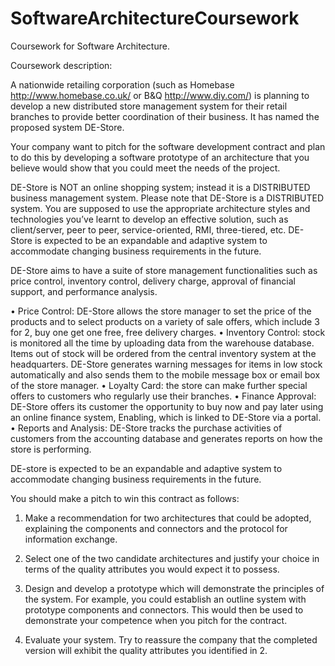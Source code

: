 # SoftwareArchitectureCoursework
Coursework for Software Architecture. 


Coursework description: 

A nationwide retailing corporation (such as Homebase http://www.homebase.co.uk/ or B&Q http://www.diy.com/) is planning to develop a new distributed store management system for their retail branches to provide better coordination of their business.  It has named the proposed system DE-Store. 

Your company want to pitch for the software development contract and plan to do this by developing a software prototype of an architecture that you believe would show that you could meet the needs of the project.

DE-Store is NOT an online shopping system; instead it is a DISTRIBUTED business management system. Please note that DE-Store is a DISTRIBUTED system. You are supposed to use the appropriate architecture styles and technologies you’ve learnt to develop an effective solution, such as client/server, peer to peer, service-oriented, RMI, three-tiered, etc. DE-Store is expected to be an expandable and adaptive system to accommodate changing business requirements in the future. 

DE-Store aims to have a suite of store management functionalities such as price control, inventory control, delivery charge, approval of financial support, and performance analysis. 

•	Price Control: DE-Store allows the store manager to set the price of the products and to select products on a variety of sale offers, which include 3 for 2, buy one get one free, free delivery charges.
•	Inventory Control: stock is monitored all the time by uploading data from the warehouse database. Items out of stock will be ordered from the central inventory system at the headquarters. DE-Store generates warning messages for items in low stock automatically and also sends them to the mobile message box or email box of the store manager. 
•	Loyalty Card: the store can make further special offers to customers who regularly use their branches.
•	Finance Approval: DE-Store offers its customer the opportunity to buy now and pay later using an online finance system, Enabling, which is linked to DE-Store via a portal. 
•	Reports and Analysis: DE-Store tracks the purchase activities of customers from the accounting database and generates reports on how the store is performing.

DE-store is expected to be an expandable and adaptive system to accommodate changing business requirements in the future. 


You should make a pitch to win this contract as follows: 

1.	Make a recommendation for two architectures that could be adopted, explaining the components and connectors and the protocol for information exchange. 

2.	Select one of the two candidate architectures and justify your choice in terms of the quality attributes you would expect it to possess.

3.	Design and develop a prototype which will demonstrate the principles of the system. For example, you could establish an outline system with prototype components and connectors. This would then be used to demonstrate your competence when you pitch for the contract.

4.	Evaluate your system. Try to reassure the company that the completed version will exhibit the quality attributes you identified in 2.

